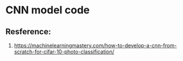 # CNN model code

## Resference:
1. https://machinelearningmastery.com/how-to-develop-a-cnn-from-scratch-for-cifar-10-photo-classification/